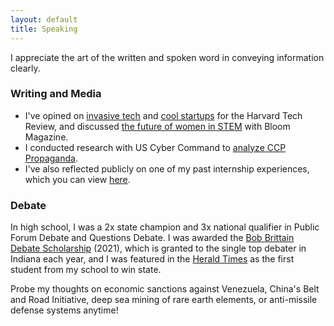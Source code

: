 ```yaml
---
layout: default
title: Speaking
---
```


I appreciate the art of the written and spoken word in conveying information clearly. 

### Writing and Media
* I've opined on [invasive tech](https://harvardtechnologyreview.com/2024/11/01/ai-glasses-unveil-privacy-risks-an-interview-with-the-creators-of-i-xray/) and [cool startups](https://harvardtechnologyreview.com/2024/12/17/from-dorm-room-to-boardroom-how-ron-nachum-and-sapien-are-redefining-ai-in-corporate-finance/) for the Harvard Tech Review, and discussed [the future of women in STEM](https://www.magbloom.com/2020/04/for-the-love-of-stem-a-conversation-about-the-future-of-women-in-technology/) with Bloom Magazine. 
* I conducted research with US Cyber Command to [analyze CCP Propaganda](https://drive.google.com/file/d/12VHdBQsu-iHl5Fe853OpN78hiKPkt_NG/view?usp=sharing). 
* I've also reflected publicly on one of my past internship experiences, which you can view [here](https://www.youtube.com/watch?v=feeIwfM_vVs). 

### Debate
In high school, I was a 2x state champion and 3x national qualifier in Public Forum Debate and Questions Debate. I was awarded the [Bob Brittain Debate Scholarship](https://www.inspeechanddebate.org/recognition/scholarships) (2021), which is granted to the single top debater in Indiana each year, and I was featured in the [Herald Times](https://drive.google.com/file/d/14VMl5QaqvOlLlHkxkB4a2Fn4Xy9jzzQy/view) as the first student from my school to win state. 

Probe my thoughts on economic sanctions against Venezuela, China's Belt and Road Initiative, deep sea mining of rare earth elements, or anti-missile defense systems anytime! 